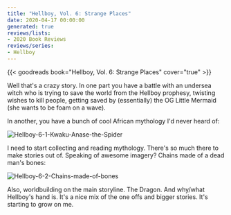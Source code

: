 ```yaml
---
title: "Hellboy, Vol. 6: Strange Places"
date: 2020-04-17 00:00:00
generated: true
reviews/lists:
- 2020 Book Reviews
reviews/series:
- Hellboy
---
```

{{< goodreads book="Hellboy, Vol. 6: Strange Places" cover="true" >}}

Well that's a crazy story. In one part you have a battle with an undersea witch who is trying to save the world from the Hellboy prophesy, twisting wishes to kill people, getting saved by (essentially) the OG Little Mermaid (she wants to be foam on a wave).  

In another, you have a bunch of cool African mythology I'd never heard of:  

<!--more-->

![Hellboy-6-1-Kwaku-Anase-the-Spider](/embeds/books/attachments/hellboy-6-1-kwaku-anase-the-spider.png)  

I need to start collecting and reading mythology. There's so much there to make stories out of. Speaking of awesome imagery? Chains made of a dead man's bones:  

![Hellboy-6-2-Chains-made-of-bones](/embeds/books/attachments/hellboy-6-2-chains-made-of-bones.png)  

Also, worldbuilding on the main storyline. The Dragon. And why/what Hellboy's hand is. It's a nice mix of the one offs and bigger stories. It's starting to grow on me.


